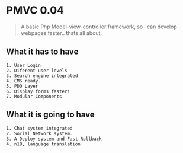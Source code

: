 # PMVC 0.04

> A basic Php Model-view-controller framework, so i can develop webpages faster.. thats all about.

## What it has to have
    1. User Login
    2. Diferent user levels
    3. Search engine integrated
    4. CMS ready.
    5. PDO Layer
    6. Display forms faster!
    7. Modular Components
    
## What it is going to have
    1. Chat system integrated
    2. Social Network system.
    3. A Deploy system and Fast Rollback
    4. n18, language translation
    
